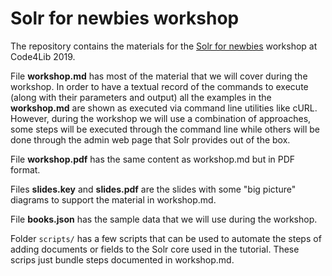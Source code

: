 # Solr for newbies workshop

The repository contains the materials for the [Solr for newbies](https://2019.code4lib.org/workshops/Solr-for-newbies) workshop at Code4Lib 2019.

File **workshop.md** has most of the material that we will cover during the workshop. In order to have a textual record of the commands to execute (along with their parameters and output) all the examples in the **workshop.md** are shown as executed via command line utilities like cURL. However, during the workshop we will use a combination of approaches, some steps will be executed through the command line while others will be done through the admin web page that Solr provides out of the box.

File **workshop.pdf** has the same content as workshop.md but in PDF format.

Files **slides.key** and **slides.pdf** are the slides with some "big picture" diagrams to support the material in workshop.md.

File **books.json** has the sample data that we will use during the workshop.

Folder `scripts/` has a few scripts that can be used to automate the steps of adding documents or fields to the Solr core used in the tutorial. These scrips just bundle steps documented in workshop.md.
